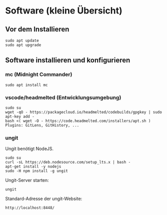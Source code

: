 # Software (kleine Übersicht)

## Vor dem Installieren
```
sudo apt update
sudo apt upgrade
```
## Software installieren und konfigurieren

### mc (Midnight Commander)
```
sudo apt install mc
```

### vscode/headmelted (Entwicklungsumgebung)
```
sudo su
wget -qO - https://packagecloud.io/headmelted/codebuilds/gpgkey | sudo apt-key add -
bash <( wget -O - https://code.headmelted.com/installers/apt.sh )
Plugins: GitLens, GitHistory, ...
```

### ungit

Ungit benötigt NodeJS.
```
sudo su
curl -sL https://deb.nodesource.com/setup_lts.x | bash -
apt-get install -y nodejs
sudo -H npm install -g ungit
```

Ungit-Server starten:
```
ungit
```

Standard-Adresse der ungit-Website:
```
http://localhost:8448/
```

